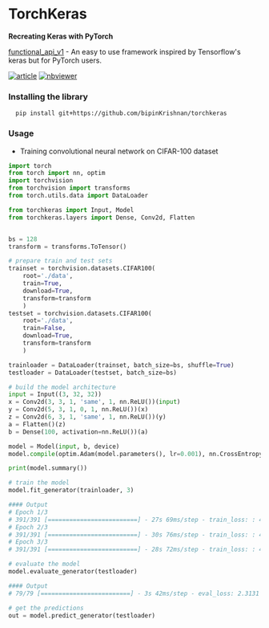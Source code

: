 # TorchKeras
**Recreating Keras with PyTorch**

[functional_api_v1](https://github.com/bipinKrishnan/torchkeras/blob/master/functional_api_v1.ipynb) - An easy to use framework inspired by Tensorflow's keras but for PyTorch users.

[![article](https://img.shields.io/badge/-article-blueviolet)](https://towardsdatascience.com/recreating-keras-functional-api-with-pytorch-cc2974f7143c?source=---------4----------------------------)  [![nbviewer](https://img.shields.io/badge/-nbviewer-blue)](https://nbviewer.jupyter.org/github/bipinKrishnan/torchkeras/blob/master/functional_api_v1.ipynb)

### Installing the library
      pip install git+https://github.com/bipinKrishnan/torchkeras
      
### Usage

* Training convolutional neural network on CIFAR-100 dataset

```python
import torch
from torch import nn, optim
import torchvision
from torchvision import transforms
from torch.utils.data import DataLoader

from torchkeras import Input, Model
from torchkeras.layers import Dense, Conv2d, Flatten


bs = 128
transform = transforms.ToTensor()

# prepare train and test sets
trainset = torchvision.datasets.CIFAR100(
    root='./data', 
    train=True, 
    download=True, 
    transform=transform
    )
testset = torchvision.datasets.CIFAR100(
    root='./data', 
    train=False, 
    download=True, 
    transform=transform
    )

trainloader = DataLoader(trainset, batch_size=bs, shuffle=True)
testloader = DataLoader(testset, batch_size=bs)

# build the model architecture
input = Input((3, 32, 32))
x = Conv2d(3, 3, 1, 'same', 1, nn.ReLU())(input)
y = Conv2d(5, 3, 1, 0, 1, nn.ReLU())(x)
z = Conv2d(6, 3, 1, 'same', 1, nn.ReLU())(y)
a = Flatten()(z)
b = Dense(100, activation=nn.ReLU())(a)

model = Model(input, b, device)
model.compile(optim.Adam(model.parameters(), lr=0.001), nn.CrossEntropyLoss())

print(model.summary())

# train the model
model.fit_generator(trainloader, 3)

#### Output
# Epoch 1/3
# 391/391 [=========================] - 27s 69ms/step - train_loss: : 4.5869
# Epoch 2/3
# 391/391 [=========================] - 30s 76ms/step - train_loss: : 4.5388
# Epoch 3/3
# 391/391 [=========================] - 28s 72ms/step - train_loss: : 4.5173

# evaluate the model
model.evaluate_generator(testloader)

#### Output
# 79/79 [=========================] - 3s 42ms/step - eval_loss: 2.3131

# get the predictions
out = model.predict_generator(testloader)
 ```
